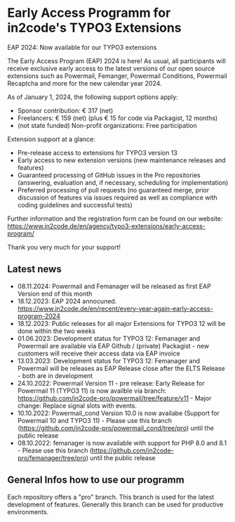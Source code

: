 # Early Access Programm for in2code's TYPO3 Extensions

EAP 2024: Now available for our TYPO3 extensions

The Early Access Program (EAP) 2024 is here! As usual, all participants will receive exclusive early access to the latest versions of our open source extensions such as Powermail, Femanger, Powermail Conditions, Powermail Recaptcha and more for the new calendar year 2024.

As of January 1, 2024, the following support options apply:
* Sponsor contribution: € 317 (net)
* Freelancers: € 159 (net) (plus € 15 for code via Packagist, 12 months)
* (not state funded) Non-profit organizations: Free participation 

Extension support at a glance:
* Pre-release access to extensions for TYPO3 version 13
* Early access to new extension versions (new maintenance releases and features)
* Guaranteed processing of GitHub issues in the Pro repositories (answering, evaluation and, if necessary, scheduling for implementation)
* Preferred processing of pull requests (no guaranteed merge, prior discussion of features via issues required as well as compliance with coding guidelines and successful tests)

Further information and the registration form can be found on our website: https://www.in2code.de/en/agency/typo3-extensions/early-access-program/

Thank you very much for your support!

## Latest news

* 08.11.2024: Powermail and Femanager will be released as first EAP Version end of this month
* 18.12.2023: EAP 2024 annocuned. https://www.in2code.de/en/recent/every-year-again-early-access-program-2024
* 18.12.2023: Public releases for all major Extensions for TYPO3 12 will be done within the two weeks
* 01.06.2023: Development status for TYPO3 12: Femanager and Powermail are available via EAP Github / (private) Packagist - new customers will receive their access data via EAP invoice
* 13.03.2023: Development status for TYPO3 12: Femanager and Powermail will be releases as EAP Release close after the ELTS Release - both are in development
* 24.10.2022: Powermail Version 11 - pre release: Early Release for Powermail 11 (TYPO3 11) is now availble via branch: https://github.com/in2code-pro/powermail/tree/feature/v11 - Major change: Replace signal slots with events.
* 10.10.2022: Powermail_cond Version 10.0 is now availabe (Support for Powermail 10 and TYPO3 11) - Please use this branch (https://github.com/in2code-pro/powermail_cond/tree/pro) until the public release
* 08.10.2022: femanager is now available with support for PHP 8.0 and 8.1 - Please use this branch (https://github.com/in2code-pro/femanager/tree/pro) until the public release

## General Infos how to use our programm

Each repository offers a "pro" branch. This branch is used for the latest development of features. Generally this branch can be used for productive environments. 
